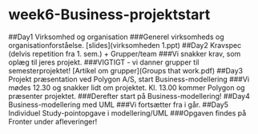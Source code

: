# week6-Business-projektstart
##Day1 Virksomhed og organisation
###Generel virksomheds og organisationforståelse.
[slides](virksomheden 1.ppt)
##Day2 Kravspec (delvis repetition fra 1. sem.) + Grupper/team
###Vi snakker krav, som oplæg til jeres projekt.
###VIGTIGT - vi danner grupper til semesterprojektet!
[Artikel om grupper](Groups that work.pdf)
##Day3 Projekt præsentation ved Polygon A/S, start Business-modellering
###Vi mødes 12.30 og snakker lidt om projektet. Kl. 13.00 kommer Polygon og præsenter projektet.
###Derefter start på Business-modellering!
##Day4 Business-modellering med UML
###Vi fortsætter fra i går.
##Day5	Individuel Study-pointopgave i modellering/UML
###Opgaven findes på Fronter under afleveringer!


